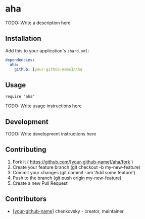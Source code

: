 # aha

TODO: Write a description here

## Installation

Add this to your application's `shard.yml`:

```yaml
dependencies:
  aha:
    github: [your-github-name]/aha
```

## Usage

```crystal
require "aha"
```

TODO: Write usage instructions here

## Development

TODO: Write development instructions here

## Contributing

1. Fork it ( https://github.com/[your-github-name]/aha/fork )
2. Create your feature branch (git checkout -b my-new-feature)
3. Commit your changes (git commit -am 'Add some feature')
4. Push to the branch (git push origin my-new-feature)
5. Create a new Pull Request

## Contributors

- [[your-github-name]](https://github.com/[your-github-name]) chenkovsky - creator, maintainer
